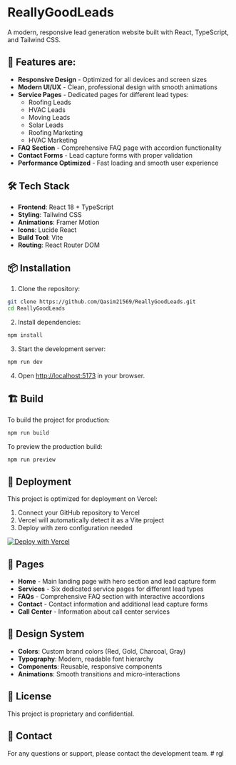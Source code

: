 # ReallyGoodLeads

A modern, responsive lead generation website built with React, TypeScript, and Tailwind CSS.

## 🚀 Features are: 

- **Responsive Design** - Optimized for all devices and screen sizes
- **Modern UI/UX** - Clean, professional design with smooth animations
- **Service Pages** - Dedicated pages for different lead types:
  - Roofing Leads
  - HVAC Leads
  - Moving Leads
  - Solar Leads
  - Roofing Marketing
  - HVAC Marketing
- **FAQ Section** - Comprehensive FAQ page with accordion functionality
- **Contact Forms** - Lead capture forms with proper validation
- **Performance Optimized** - Fast loading and smooth user experience

## 🛠️ Tech Stack

- **Frontend**: React 18 + TypeScript
- **Styling**: Tailwind CSS
- **Animations**: Framer Motion
- **Icons**: Lucide React
- **Build Tool**: Vite
- **Routing**: React Router DOM

## 📦 Installation

1. Clone the repository:

```bash
git clone https://github.com/Qasim21569/ReallyGoodLeads.git
cd ReallyGoodLeads
```

2. Install dependencies:

```bash
npm install
```

3. Start the development server:

```bash
npm run dev
```

4. Open [http://localhost:5173](http://localhost:5173) in your browser.

## 🏗️ Build

To build the project for production:

```bash
npm run build
```

To preview the production build:

```bash
npm run preview
```

## 🚀 Deployment

This project is optimized for deployment on Vercel:

1. Connect your GitHub repository to Vercel
2. Vercel will automatically detect it as a Vite project
3. Deploy with zero configuration needed

[![Deploy with Vercel](https://vercel.com/button)](https://vercel.com/new/clone?repository-url=https://github.com/Qasim21569/ReallyGoodLeads.git)

## 📱 Pages

- **Home** - Main landing page with hero section and lead capture form
- **Services** - Six dedicated service pages for different lead types
- **FAQs** - Comprehensive FAQ section with interactive accordions
- **Contact** - Contact information and additional lead capture forms
- **Call Center** - Information about call center services

## 🎨 Design System

- **Colors**: Custom brand colors (Red, Gold, Charcoal, Gray)
- **Typography**: Modern, readable font hierarchy
- **Components**: Reusable, responsive components
- **Animations**: Smooth transitions and micro-interactions

## 📄 License

This project is proprietary and confidential.

## 🤝 Contact

For any questions or support, please contact the development team.
#   r g l  
 